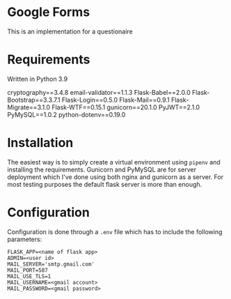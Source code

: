 # Google Forms
This is an implementation for a questionaire

# Requirements
Written in Python 3.9

cryptography==3.4.8
email-validator==1.1.3
Flask-Babel==2.0.0
Flask-Bootstrap==3.3.7.1
Flask-Login==0.5.0
Flask-Mail==0.9.1
Flask-Migrate==3.1.0
Flask-WTF==0.15.1
gunicorn==20.1.0
PyJWT==2.1.0
PyMySQL==1.0.2
python-dotenv==0.19.0

# Installation
The easiest way is to simply create a virtual environment using `pipenv` and installing the requirements. Gunicorn and PyMySQL are for server deployment which I've done using both nginx and gunicorn as a server. For most testing purposes the default flask server is more than enough.

# Configuration
Configuration is done through a `.env` file which has to include the following parameters:
```
FLASK_APP=<name of flask app>
ADMIN=<user id>
MAIL_SERVER='smtp.gmail.com'
MAIL_PORT=587
MAIL_USE_TLS=1
MAIL_USERNAME=<gmail account>
MAIL_PASSWORD=<gmail password>
```


